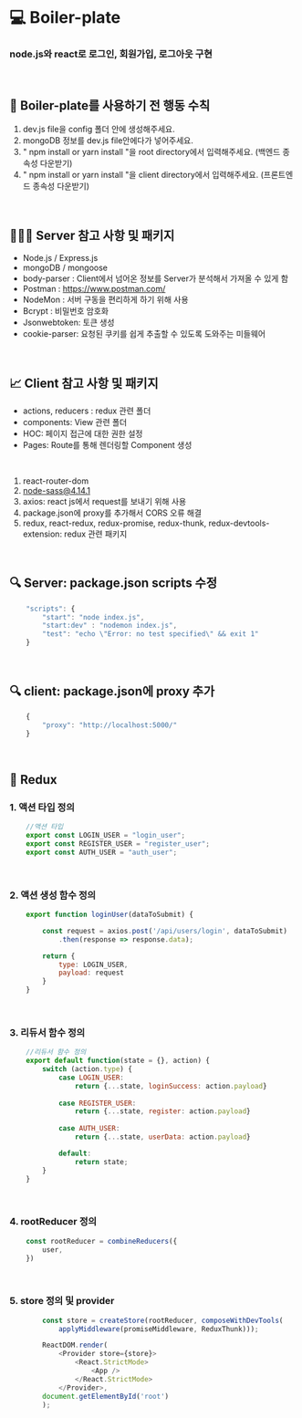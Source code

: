 # 💻 Boiler-plate
### node.js와 react로 로그인, 회원가입, 로그아웃 구현

<br>

## 🔖 Boiler-plate를 사용하기 전 행동 수칙
1. dev.js file을 config 폴더 안에 생성해주세요.
2. mongoDB 정보를 dev.js file안에다가 넣어주세요.
3. " npm install or yarn install "을 root directory에서 입력해주세요. (백엔드 종속성 다운받기)
4. " npm install or yarn install "을 client directory에서 입력해주세요. (프론트엔드 종속성 다운받기)

<br>

## 👨🏻‍💻 Server 참고 사항 및 패키지
* Node.js / Express.js
* mongoDB / mongoose
* body-parser : Client에서 넘어온 정보를 Server가 분석해서 가져올 수 있게 함
* Postman : https://www.postman.com/
* NodeMon : 서버 구동을 편리하게 하기 위해 사용
* Bcrypt : 비밀번호 암호화
* Jsonwebtoken: 토큰 생성
* cookie-parser: 요청된 쿠키를 쉽게 추출할 수 있도록 도와주는 미들웨어

<br>

## 📈 Client 참고 사항 및 패키지
* actions, reducers : redux 관련 폴더
* components: View 관련 폴더
* HOC: 페이지 접근에 대한 권한 설정
* Pages: Route를 통해 렌더링할 Component 생성

<br>

1. react-router-dom
2. node-sass@4.14.1
3. axios: react js에서 request를 보내기 위해 사용
4. package.json에 proxy를 추가해서 CORS 오류 해결
5. redux, react-redux, redux-promise, redux-thunk, redux-devtools-extension: redux 관련 패키지

<br>

## 🔍 Server: package.json scripts 수정
```javascript
    "scripts": {
        "start": "node index.js",
        "start:dev" : "nodemon index.js",
        "test": "echo \"Error: no test specified\" && exit 1"
    }
```

<br>

## 🔍 client: package.json에 proxy 추가
```javascript
    {
        "proxy": "http://localhost:5000/"
    }
```

<br>

## 🏃 Redux
### 1. 액션 타입 정의
```javascript
    //액션 타입
    export const LOGIN_USER = "login_user";
    export const REGISTER_USER = "register_user";
    export const AUTH_USER = "auth_user";
```

<br>

### 2. 액션 생성 함수 정의

```javascript
    export function loginUser(dataToSubmit) {

        const request = axios.post('/api/users/login', dataToSubmit)
            .then(response => response.data);

        return {
            type: LOGIN_USER,
            payload: request
        }
    }
```

<br>

### 3. 리듀서 함수 정의

```javascript
    //리듀서 함수 정의
    export default function(state = {}, action) {
        switch (action.type) {
            case LOGIN_USER:
                return {...state, loginSuccess: action.payload}
        
            case REGISTER_USER:
                return {...state, register: action.payload}
        
            case AUTH_USER:
                return {...state, userData: action.payload}

            default:
                return state;
        }
    } 
```

<br>

### 4. rootReducer 정의

```javascript
    const rootReducer = combineReducers({
        user,
    })
```

<br>

### 5. store 정의 및 provider 

```javascript
        const store = createStore(rootReducer, composeWithDevTools(
            applyMiddleware(promiseMiddleware, ReduxThunk)));

        ReactDOM.render(
            <Provider store={store}>
                <React.StrictMode>
                    <App />
                </React.StrictMode>
            </Provider>,
        document.getElementById('root')
        );
```

<br>